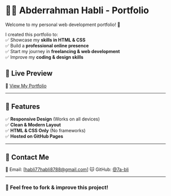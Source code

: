 # 🤵🏻 Abderrahman Habli - Portfolio

Welcome to my personal web development portfolio! 🚀  

I created this portfolio to:  
✅ Showcase my **skills in HTML & CSS**  
✅ Build a **professional online presence**  
✅ Start my journey in **freelancing & web development**  
✅ Improve my **coding & design skills**  

## 📌 Live Preview  
🔗 [View My Portfolio](https://(https://7a-bli.github.io/Portfolio-/))  

---

## 🎨 Features  
✅ **Responsive Design** (Works on all devices)  
✅ **Clean & Modern Layout**  
✅ **HTML & CSS Only** (No frameworks)  
✅ **Hosted on GitHub Pages**  

---
 
## 📩 Contact Me  
📧 Email: [habli77habli8788@gmail.com]
🐱 GitHub: [@7a-bli](https://github.com/7a-bli)  

---

### 🌟 **Feel free to fork & improve this project!**

